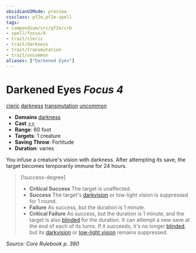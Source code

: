 ```yaml
---
obsidianUIMode: preview
cssclass: pf2e,pf2e-spell
tags:
- compendium/src/pf2e/crb
- spell/focus/4
- trait/cleric
- trait/darkness
- trait/transmutation
- trait/uncommon
aliases: ["Darkened Eyes"]
---
```

# Darkened Eyes *Focus 4*   
[cleric](Reference/Rules/Traits/cleric.md "Cleric Class Trait")  [darkness](Reference/Rules/Traits/darkness.md "Darkness Effect Trait")  [transmutation](transmutation.md "Transmutation School Trait")  [uncommon](uncommon.md "Uncommon Rarity Trait")  

- **Domains** [darkness](Reference/Compendium/Setting/domains.md#Darkness)
- **Cast** [>>](chapter-9-playing-the-game.md#Actions "Two-Action") 
- **Range**: 60 foot
- **Targets**: 1 creature
- **Saving Throw**: Fortitude
- **Duration**: varies

You infuse a creature's vision with darkness. After attempting its save, the target becomes temporarily immune for 24 hours.

> [!success-degree] 
> - **Critical Success** The target is unaffected.
> - **Success** The target's [darkvision](Reference/Rules/Abilities/darkvision.md) or low-light vision is suppressed for 1 round.
> - **Failure** As success, but the duration is 1 minute.
> - **Critical Failure** As success, but the duration is 1 minute, and the target is also [blinded](conditions.md#Blinded) for the duration. It can attempt a new save at the end of each of its turns. If it succeeds, it's no longer [blinded](conditions.md#Blinded), but its [darkvision](Reference/Rules/Abilities/darkvision.md) or [low-light vision](low-light-vision.md) remains suppressed.

*Source: Core Rulebook p. 390*